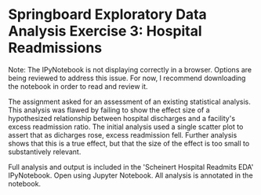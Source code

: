 # Springboard Exploratory Data Analysis Exercise 3: Hospital Readmissions

Note: The IPyNotebook is not displaying correctly in a browser. Options are being reviewed to address this issue. For now, I recommend
downloading the notebook in order to read and review it.

The assignment asked for an assessment of an existing statistical analysis. This analysis was flawed by failing to show the effect size
of a hypothesized relationship between hospital discharges and a facility's excess readmission ratio. The initial analysis used a single
scatter plot to assert that as dicharges rose, excess readmission fell. Further analysis shows that this is a true effect, but that the
size of the effect is too small to substantively relevant.

Full analysis and output is included in the 'Scheinert Hospital Readmits EDA' IPyNotebook. Open using Jupyter Notebook. All analysis is
annotated in the notebook.
